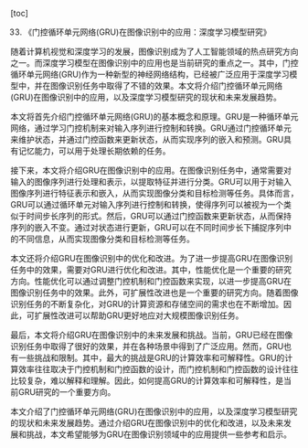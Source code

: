 
[toc]                    
                
                
33. 《门控循环单元网络(GRU)在图像识别中的应用：深度学习模型研究》

随着计算机视觉和深度学习的发展，图像识别成为了人工智能领域的热点研究方向之一。而深度学习模型在图像识别中的应用也是当前研究的重点之一。其中，门控循环单元网络(GRU)作为一种新型的神经网络结构，已经被广泛应用于深度学习模型中，并在图像识别任务中取得了不错的效果。本文将介绍门控循环单元网络(GRU)在图像识别中的应用，以及深度学习模型研究的现状和未来发展趋势。

本文将首先介绍门控循环单元网络(GRU)的基本概念和原理。GRU是一种循环单元网络，通过学习门控机制来对输入序列进行控制和转换。GRU通过门控循环单元来维护状态，并通过门控函数来更新状态，从而实现序列的嵌入和预测。GRU具有记忆能力，可以用于处理长期依赖的任务。

接下来，本文将介绍GRU在图像识别中的应用。在图像识别任务中，通常需要对输入的图像序列进行处理和表示，以提取特征并进行分类。GRU可以用于对输入图像序列进行特征表示和嵌入，从而实现图像分类和目标检测等任务。具体而言，GRU可以通过循环单元对输入序列进行控制和转换，使得序列可以被视为一个类似于时间步长序列的形式。然后，GRU可以通过门控函数来更新状态，从而保持序列的嵌入不变。通过对状态进行更新，GRU可以在不同时间步长下捕捉序列中的不同信息，从而实现图像分类和目标检测等任务。

本文还将介绍GRU在图像识别中的优化和改进。为了进一步提高GRU在图像识别任务中的效果，需要对GRU进行优化和改进。其中，性能优化是一个重要的研究方向。性能优化可以通过调整门控机制和门控函数来实现，以进一步提高GRU在图像识别任务中的效果。此外，可扩展性改进也是一个重要的研究方向。随着图像识别任务的不断复杂化，对GRU的计算资源和存储空间的需求也在不断增加。因此，可扩展性改进可以帮助GRU更好地应对大规模图像识别任务。

最后，本文将介绍GRU在图像识别中的未来发展和挑战。当前，GRU已经在图像识别任务中取得了很好的效果，并在各种场景中得到了广泛应用。然而，GRU也有一些挑战和限制。其中，最大的挑战是GRU的计算效率和可解释性。GRU的计算效率往往取决于门控机制和门控函数的设计，而门控机制和门控函数的设计往往比较复杂，难以解释和理解。因此，如何提高GRU的计算效率和可解释性，是当前GRU研究的一个重要方向。

本文介绍了门控循环单元网络(GRU)在图像识别中的应用，以及深度学习模型研究的现状和未来发展趋势。通过介绍GRU在图像识别中的优化和改进，以及未来发展和挑战，本文希望能够为GRU在图像识别领域中的应用提供一些参考和启示。

